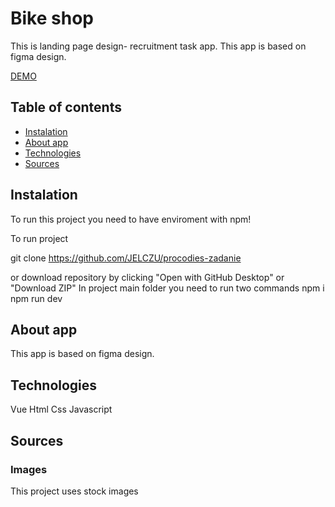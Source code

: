 # Bike shop

This is landing page design- recruitment task app. This app is based on figma design.

[DEMO](https://jelczu.github.io/procodies-zadanie/)

## Table of contents

- [Instalation](#Instalation)
- [About app](#About-app)
- [Technologies](#Technologies)
- [Sources](#Sources)

## Instalation

To run this project you need to have enviroment with npm!

To run project

git clone https://github.com/JELCZU/procodies-zadanie

or download repository by clicking "Open with GitHub Desktop" or "Download ZIP"
In project main folder you need to run two commands
npm i
npm run dev

## About app

This app is based on figma design.

## Technologies

Vue
Html
Css
Javascript

## Sources

### Images

This project uses stock images
